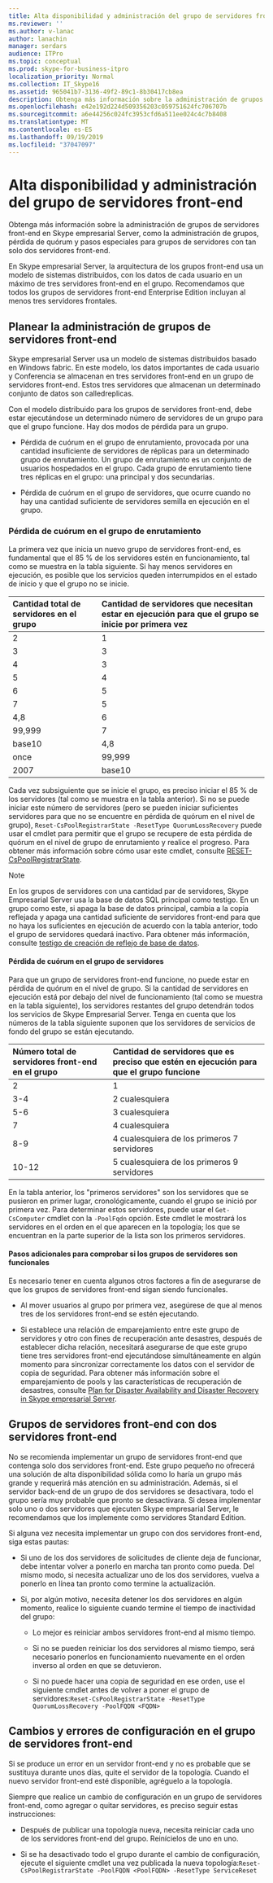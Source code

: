 ```yaml
---
title: Alta disponibilidad y administración del grupo de servidores front-end
ms.reviewer: ''
ms.author: v-lanac
author: lanachin
manager: serdars
audience: ITPro
ms.topic: conceptual
ms.prod: skype-for-business-itpro
localization_priority: Normal
ms.collection: IT_Skype16
ms.assetid: 965041b7-3136-49f2-89c1-8b30417cb8ea
description: Obtenga más información sobre la administración de grupos de servidores front-end en Skype empresarial Server, como la administración de grupos, pérdida de quórum y pasos especiales para grupos de servidores con tan solo dos servidores front-end.
ms.openlocfilehash: e42e192d224d509356203c059751624fc706707b
ms.sourcegitcommit: a6e44256c024fc3953cfd6a511ee024c4c7b8408
ms.translationtype: MT
ms.contentlocale: es-ES
ms.lasthandoff: 09/19/2019
ms.locfileid: "37047097"
---
```

# <a name="front-end-pool-high-availability-and-management"></a>Alta disponibilidad y administración del grupo de servidores front-end
 
Obtenga más información sobre la administración de grupos de servidores front-end en Skype empresarial Server, como la administración de grupos, pérdida de quórum y pasos especiales para grupos de servidores con tan solo dos servidores front-end.
  
En Skype empresarial Server, la arquitectura de los grupos front-end usa un modelo de sistemas distribuidos, con los datos de cada usuario en un máximo de tres servidores front-end en el grupo. Recomendamos que todos los grupos de servidores front-end Enterprise Edition incluyan al menos tres servidores frontales. 
  
## <a name="planning-for-the-management-of-front-end-pools"></a>Planear la administración de grupos de servidores front-end

 Skype empresarial Server usa un modelo de sistemas distribuidos basado en Windows fabric. En este modelo, los datos importantes de cada usuario y Conferencia se almacenan en tres servidores front-end en un grupo de servidores front-end. Estos tres servidores que almacenan un determinado conjunto de datos son calledreplicas.
  
Con el modelo distribuido para los grupos de servidores front-end, debe estar ejecutándose un determinado número de servidores de un grupo para que el grupo funcione. Hay dos modos de pérdida para un grupo.
  
- Pérdida de cuórum en el grupo de enrutamiento, provocada por una cantidad insuficiente de servidores de réplicas para un determinado grupo de enrutamiento. Un grupo de enrutamiento es un conjunto de usuarios hospedados en el grupo. Cada grupo de enrutamiento tiene tres réplicas en el grupo: una principal y dos secundarias.
    
- Pérdida de cuórum en el grupo de servidores, que ocurre cuando no hay una cantidad suficiente de servidores semilla en ejecución en el grupo. 
    
### <a name="routing-group-level-quorum-loss"></a>Pérdida de cuórum en el grupo de enrutamiento

La primera vez que inicia un nuevo grupo de servidores front-end, es fundamental que el 85 % de los servidores estén en funcionamiento, tal como se muestra en la tabla siguiente. Si hay menos servidores en ejecución, es posible que los servicios queden interrumpidos en el estado de inicio y que el grupo no se inicie.
  
|Cantidad total de servidores en el grupo  <br/> |Cantidad de servidores que necesitan estar en ejecución para que el grupo se inicie por primera vez  <br/> |
|:-----|:-----|
|2  <br/> |1  <br/> |
|3  <br/> |3  <br/> |
|4  <br/> |3  <br/> |
|5  <br/> |4  <br/> |
|6  <br/> |5  <br/> |
|7  <br/> |5  <br/> |
|4,8  <br/> |6  <br/> |
|99,999  <br/> |7  <br/> |
|base10  <br/> |4,8  <br/> |
|once  <br/> |99,999  <br/> |
|2007  <br/> |base10  <br/> |
   
Cada vez subsiguiente que se inicie el grupo, es preciso iniciar el 85 % de los servidores (tal como se muestra en la tabla anterior). Si no se puede iniciar este número de servidores (pero se pueden iniciar suficientes servidores para que no se encuentre en pérdida de quórum en el nivel de grupo), `Reset-CsPoolRegistrarState -ResetType QuorumLossRecovery` puede usar el cmdlet para permitir que el grupo se recupere de esta pérdida de quórum en el nivel de grupo de enrutamiento y realice el progreso. Para obtener más información sobre cómo usar este cmdlet, consulte [RESET-CsPoolRegistrarState](https://docs.microsoft.com/powershell/module/skype/reset-cspoolregistrarstate?view=skype-ps). 
  
> [!NOTE]
> En los grupos de servidores con una cantidad par de servidores, Skype Empresarial Server usa la base de datos SQL principal como testigo. En un grupo como este, si apaga la base de datos principal, cambia a la copia reflejada y apaga una cantidad suficiente de servidores front-end para que no haya los suficientes en ejecución de acuerdo con la tabla anterior, todo el grupo de servidores quedará inactivo. Para obtener más información, consulte [testigo de creación de reflejo de base de datos](https://go.microsoft.com/fwlink/?LinkId=393672). 
  
#### <a name="pool-level-quorum-loss"></a>Pérdida de cuórum en el grupo de servidores

Para que un grupo de servidores front-end funcione, no puede estar en pérdida de quórum en el nivel de grupo. Si la cantidad de servidores en ejecución está por debajo del nivel de funcionamiento (tal como se muestra en la tabla siguiente), los servidores restantes del grupo detendrán todos los servicios de Skype Empresarial Server. Tenga en cuenta que los números de la tabla siguiente suponen que los servidores de servicios de fondo del grupo se están ejecutando.
  
|Número total de servidores front-end en el grupo  <br/> |Cantidad de servidores que es preciso que estén en ejecución para que el grupo funcione  <br/> |
|:-----|:-----|
|2  <br/> |1  <br/> |
|3-4  <br/> |2 cualesquiera  <br/> |
|5-6  <br/> |3 cualesquiera  <br/> |
|7  <br/> |4 cualesquiera  <br/> |
|8-9  <br/> |4 cualesquiera de los primeros 7 servidores  <br/> |
|10-12  <br/> |5 cualesquiera de los primeros 9 servidores  <br/> |
   
En la tabla anterior, los "primeros servidores" son los servidores que se pusieron en primer lugar, cronológicamente, cuando el grupo se inició por primera vez. Para determinar estos servidores, puede usar el `Get-CsComputer` cmdlet con la `-PoolFqdn` opción. Este cmdlet le mostrará los servidores en el orden en el que aparecen en la topología; los que se encuentran en la parte superior de la lista son los primeros servidores.
  
#### <a name="additional-steps-to-ensure-pools-are-functional"></a>Pasos adicionales para comprobar si los grupos de servidores son funcionales

Es necesario tener en cuenta algunos otros factores a fin de asegurarse de que los grupos de servidores front-end sigan siendo funcionales.
  
- Al mover usuarios al grupo por primera vez, asegúrese de que al menos tres de los servidores front-end se estén ejecutando.
    
- Si establece una relación de emparejamiento entre este grupo de servidores y otro con fines de recuperación ante desastres, después de establecer dicha relación, necesitará asegurarse de que este grupo tiene tres servidores front-end ejecutándose simultáneamente en algún momento para sincronizar correctamente los datos con el servidor de copia de seguridad. Para obtener más información sobre el emparejamiento de pools y las características de recuperación de desastres, consulte [Plan for Disaster Availability and Disaster Recovery in Skype empresarial Server](high-availability-and-disaster-recovery.md). 
    
## <a name="front-end-pool-with-two-front-end-servers"></a>Grupos de servidores front-end con dos servidores front-end

No se recomienda implementar un grupo de servidores front-end que contenga solo dos servidores front-end. Este grupo pequeño no ofrecerá una solución de alta disponibilidad sólida como lo haría un grupo más grande y requerirá más atención en su administración. Además, si el servidor back-end de un grupo de dos servidores se desactivara, todo el grupo sería muy probable que pronto se desactivara. Si desea implementar solo uno o dos servidores que ejecuten Skype empresarial Server, le recomendamos que los implemente como servidores Standard Edition.
  
Si alguna vez necesita implementar un grupo con dos servidores front-end, siga estas pautas:
  
- Si uno de los dos servidores de solicitudes de cliente deja de funcionar, debe intentar volver a ponerlo en marcha tan pronto como pueda. Del mismo modo, si necesita actualizar uno de los dos servidores, vuelva a ponerlo en línea tan pronto como termine la actualización.
    
- Si, por algún motivo, necesita detener los dos servidores en algún momento, realice lo siguiente cuando termine el tiempo de inactividad del grupo:
    
  - Lo mejor es reiniciar ambos servidores front-end al mismo tiempo. 
    
  - Si no se pueden reiniciar los dos servidores al mismo tiempo, será necesario ponerlos en funcionamiento nuevamente en el orden inverso al orden en que se detuvieron.
    
  - Si no puede hacer una copia de seguridad en ese orden, use el siguiente cmdlet antes de volver a poner el grupo de servidores:`Reset-CsPoolRegistrarState -ResetType QuorumLossRecovery -PoolFQDN <FQDN>`
    
## <a name="front-end-pool-configuration-failures-and-changes"></a>Cambios y errores de configuración en el grupo de servidores front-end

Si se produce un error en un servidor front-end y no es probable que se sustituya durante unos días, quite el servidor de la topología. Cuando el nuevo servidor front-end esté disponible, agréguelo a la topología.
  
Siempre que realice un cambio de configuración en un grupo de servidores front-end, como agregar o quitar servidores, es preciso seguir estas instrucciones:
  
- Después de publicar una topología nueva, necesita reiniciar cada uno de los servidores front-end del grupo. Reinícielos de uno en uno.
    
- Si se ha desactivado todo el grupo durante el cambio de configuración, ejecute el siguiente cmdlet una vez publicada la nueva topología:`Reset-CsPoolRegistrarState -PoolFQDN <PoolFQDN> -ResetType ServiceReset`
    

